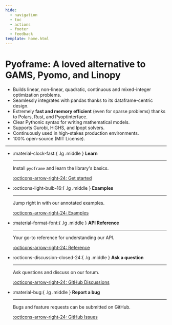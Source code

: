 ```yaml
---
hide:
  - navigation
  - toc
  - actions
  - footer
  - feedback
template: home.html
---
```

# Pyoframe: A loved alternative to GAMS, Pyomo, and Linopy

- Builds linear, non-linear, quadratic, continuous and mixed-integer optimization problems.
- Seamlessly integrates with pandas thanks to its dataframe-centric design.
- Extremely **fast and memory efficient** (even for sparse problems) thanks to Polars, Rust, and Pyoptinterface.
- Clear Pythonic syntax for writing mathematical models.
- Supports Gurobi, HiGHS, and Ipopt solvers.
- Continuously used in high-stakes production environments.
- 100% open-source (MIT License).

---

<div class="grid cards" markdown>

-   :material-clock-fast:{ .lg .middle } __Learn__

    ---

    Install `pyoframe` and learn the library's basics.

    [:octicons-arrow-right-24: Get started](./learn/get-started/installation.md)

-   :octicons-light-bulb-16:{ .lg .middle } __Examples__

    ---

    Jump right in with our annotated examples.

    [:octicons-arrow-right-24: Examples](./examples/index.md)

<!-- -   :fontawesome-brands-markdown:{ .lg .middle } __Why Pyoframe?__

    ---

    Compare our speed and memory-usage to other libraries and prepare to be amazed.

    [:octicons-arrow-right-24: Benchmarks](#)

-   :material-scale-balance:{ .lg .middle } __Deep dive__

    ---
    Understand our unique approach to building models with Polars dataframes. 
    
    [:octicons-arrow-right-24: Deep dive](#) -->

-   :material-format-font:{ .lg .middle } __API Reference__

    ---

    Your go-to reference for understanding our API.

    [:octicons-arrow-right-24: Reference](./reference/index.md)

-   :octicons-discussion-closed-24:{ .lg .middle } __Ask a question__

    ---

    Ask questions and discuss on our forum.

    [:octicons-arrow-right-24: GitHub Discussions](https://github.com/Bravos-Power/pyoframe/discussions)

-   :material-bug:{ .lg .middle } __Report a bug__

    ---

    Bugs and feature requests can be submitted on GitHub.

    [:octicons-arrow-right-24: GitHub Issues](https://github.com/Bravos-Power/pyoframe/issues)

</div>
